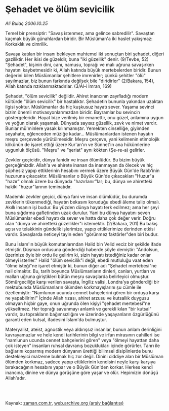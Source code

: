 # Şehadet ve ölüm sevicilik

*Ali Bulaç 2006.10.25*

<td class="columnist-detail">
<p>Temel bir prensiptir: "Savaş istenmez, ama gelince sabredilir". Savaştan kaçmak büyük günahlardan biridir. Bir Müslüman'a iki haslet yakışmaz: Korkaklık ve cimrilik.</p>
<p>
<div id="haberMetinDiv">
<p>Savaşa katılan bir insanı bekleyen muhtemel iki sonuçtan biri şehadet, diğeri gaziliktir. Her ikisi de güzeldir, buna "iki güzellik" denir. (9/Tevbe, 52) "Şehadet", kişinin dini, canı, namusu, toprağı ve malı uğruna savaşırken hayatını kaybetmesidir ki, Allah katında büyük mertebelerden biridir. Bunun değerini bilen Müslümanlar şehitlere imrenirler; çünkü şehitler "ölü" sayılmazlar, biz bunun farkında değilsek bile "diridirler" (2/Bakara, 154), Allah katında rızıklanmaktadırlar. (3/Âl-i İmran, 169) 
<p>Şehadet, "ölüm sevicilik" değildir. Ahiret inancının zayıfladığı modern kültürde "ölüm sevicilik" bir hastalıktır. Şehadetin bununla yakından uzaktan ilgisi yoktur. Müslümanlar da hiç kuşkusuz hayatı sever. Yaşama sevinci bizim önemli motivasyonlarımızdan biridir. Bayramlar bu sevincin göstergeleridir. Hayat bize verilmiş bir emanettir, onu güzel, anlamına uygun ve yoğun olarak yaşamalı. Dünyada sayısız güzellik, zevk ve nimet vardır. Bunlar mü'minlere yasak kılınmamıştır. Yemekten cinselliğe, giyimden seyahate, eğlenceden müziğe kadar... Müslümanlardan istenen hayatın meşru çerçevede yürütülmesidir. Meşru çerçeve, yani kelimenin etimolojik kökünün de işaret ettiği üzere Kur'an'ın ve Sünnet'in ana hükümlerine uygunluk ölçüsü. "Meşru" ve "şeriat" aynı kökten (Şe-re-a) gelirler. 
<p>Zevkler geçicidir, dünya fanidir ve insan ölümlüdür. Bu bizim büyük gerçeğimizdir. Allah'a ve ahirete inanan da inanmayan da ölecek ve hiç şüphesiz yapıp ettiklerinin hesabını vermek üzere Büyük Gün'de Rabb'inin huzuruna çıkacaktır. Müslümanlar o Büyük Gün'de çıkacakları "Huzur"a "hazır" olmak üzere bu dünyada "hazırlanır"lar; bu, dünya ve ahiretteki hakiki "huzur"larının teminatıdır.
<p>Mademki zevkler geçici, dünya fani ve insan ölümlüdür, bu durumda zevklerin tükenmediği, hayatın bekasını koruduğu ebedi âleme talip olmalı. Akıllı insanın işi budur. Bu yüzden dünya hayatı terk edilmez; ama her şeyi buna sığdırma gafletinden uzak durulur. Yani bu dünya hayatını seven Müslümanlar ebedi hayatı da sever ve hatta daha çok değer verir. Doğru olan "dünya ve ahiretteki güzellikler"i istemektir. (2/Bakara, 201) Bu bakış açısı ve telakkinin gündelik işlerimize, yapıp ettiklerimize derinden etkisi vardır. Savaşlarda neticeyi tayin eden "görünmez faktörler"den biri budur. 
<p>Bunu İslam'ın büyük komutanlarından Halid bin Velid veciz bir şekilde ifade etmiştir. Düşman ordusuna gönderdiği haberde şöyle demiştir: "Andolsun, üzerinize öyle bir ordu ile gelirim ki, sizin hayatı istediğiniz kadar onlar ölmeyi isterler." Halid "ölüm sevicilik"i değil, ebedi mutluluğu vaat eden "ölme isteği"ne işaret etmiştir ki, bunun diğer adı "Şehadet mertebesi"ne nail olmaktır. Bu, tarih boyunca Müslümanların dinleri, canları, yurtları ve malları uğruna giriştikleri bütün meşru savaşlarda belirleyici olmuştur. Sömürgeciliğe karşı verilen savaşta, İngiliz valisi, Londra'ya gönderdiği bir mektubunda Müslümanların ölümden korkmayışlarını şu cümle ile özetlemiştir: "Namlunun ucunda cennet bahçelerini gören bir orduya karşı ne yapabilirim!" İçinde Allah rızası, ahiret arzusu ve kutsallık duygusu olmayan hiçbir gaye, onun uğrunda ölen kişiyi "şehadet mertebesi"ne yükseltmez. Her toprağı savunmayı anlamlı ve gerekli kılan "bir kutsal" vardır, bu toprakların bağımsızlığını ve üzerinde yaşayanların özgürlüğünü garanti eden kutsal, ifadesini İslam'da bulmuştur. 
<p>Materyalist, ateist, agnostik veya aldırışsız insanlar, bunun anlam derinliğini kavrayamazlar ve hele kendi tarihlerinin bilgi ve irfan mirasının cahilleri ise "namlunun ucunda cennet bahçelerini gören" veya "ölmeyi hayattan daha çok isteyen" insanları ruhsal davranış bozuklukları içinde görürler. Tanrı ile bağlarını koparmış modern dünyanın ürettiği bilimsel disiplinlerde bunu destekleyici malzeme bulmak hiç zor değil. Dinini ciddiye alan bir Müslüman ölümden korkmaz, sadece yapıp ettiklerinin kendisini neyle karşı karşıya bırakacağının hesabını yapar ve o Büyük Gün'den korkar. Herkes kendi inancına, dinine ve dünya görüşüne göre yaşar ve ölür. Hepimizin dönüşü Allah'adır.</p></p></p></p></p></p></div>
</p>


<p><br>
		 </br></p></td>

Kaynak: [zaman.com.tr](http://zaman.com.tr/yazar.do?yazino=442465), [web.archive.org (arşiv bağlantısı)](http://web.archive.org/web/20120315012317/http://www.zaman.com.tr/yazar.do?yazino=442465)
